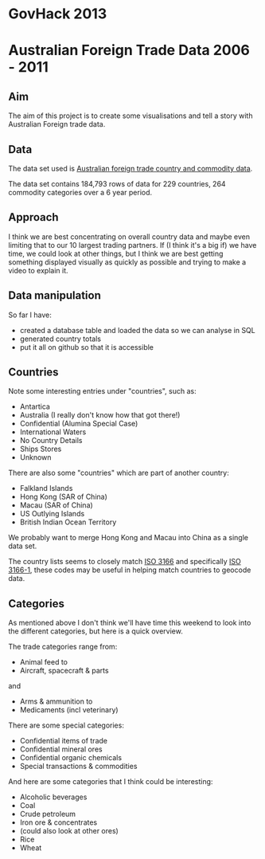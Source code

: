 # GovHack 2013
# Australian Foreign Trade Data 2006 - 2011

## Aim

The aim of this project is to create some visualisations and tell a story with Australian Foreign trade data.

## Data

The data set used is [Australian foreign trade country and commodity data](http://raw.data.gov.au/8830/Cty%20by%20commodity%20FY2012.csv).

The data set contains 184,793 rows of data for 229 countries, 264 commodity categories over a 6 year period.

## Approach

I think we are best concentrating on overall country data and maybe even limiting that to our 10 largest trading partners.  If (I think it's a big if) we have time, we could look at other things, but I think we are best getting something displayed visually as quickly as possible and trying to make a video to explain it.

## Data manipulation

So far I have:

- created a database table and loaded the data so we can analyse in SQL
- generated country totals
- put it all on github so that it is accessible

## Countries

Note some interesting entries under "countries", such as:
- Antartica
- Australia (I really don't know how that got there!)
- Confidential (Alumina Special Case)
- International Waters
- No Country Details
- Ships Stores
- Unknown

There are also some "countries" which are part of another country:
- Falkland Islands
- Hong Kong (SAR of China)
- Macau (SAR of China)
- US Outlying Islands
- British Indian Ocean Territory

We probably want to merge Hong Kong and Macau into China as a single data set.

The country lists seems to closely match
[ISO 3166](http://en.wikipedia.org/wiki/ISO_3166)
and specifically
[ISO 3166-1](http://en.wikipedia.org/wiki/ISO_3166-1),
these codes may be useful in helping match countries to geocode data.

## Categories

As mentioned above I don't think we'll have time this weekend to look into the different categories, but here is a quick overview.

The trade categories range from: 

- Animal feed to
- Aircraft, spacecraft & parts

and 

- Arms & ammunition to
- Medicaments (incl veterinary)

There are some special categories:

- Confidential items of trade
- Confidential mineral ores
- Confidential organic chemicals
- Special transactions & commodities

And here are some categories that I think could be interesting:

- Alcoholic beverages
- Coal
- Crude petroleum
- Iron ore & concentrates
- (could also look at other ores)
- Rice
- Wheat
